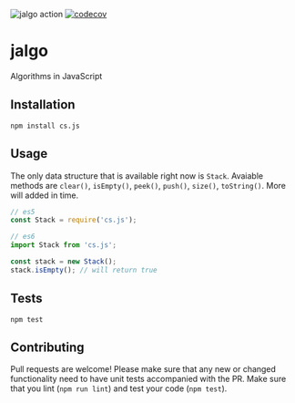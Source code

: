 ![jalgo action](https://github.com/jesselpalmer/jalgo/workflows/jalgo%20action/badge.svg)
[![codecov](https://codecov.io/gh/jesselpalmer/jalgo/branch/master/graph/badge.svg)](https://codecov.io/gh/jesselpalmer/jalgo)

# jalgo

Algorithms in JavaScript

## Installation
  
  ```
  npm install cs.js
  ```

## Usage

The only data structure that is available right now is `Stack`. Avaiable methods are `clear()`, `isEmpty()`, `peek()`, `push()`, `size()`, `toString()`. More will added in time.
  
  ```javascript
  // es5
  const Stack = require('cs.js');

  // es6
  import Stack from 'cs.js';

  const stack = new Stack();
  stack.isEmpty(); // will return true
  ```

## Tests

  ```
  npm test
  ```

## Contributing

Pull requests are welcome! Please make sure that any new or changed functionality need to have unit tests accompanied with the PR. Make sure that you lint (`npm run lint`) and test your code (`npm test`).
  